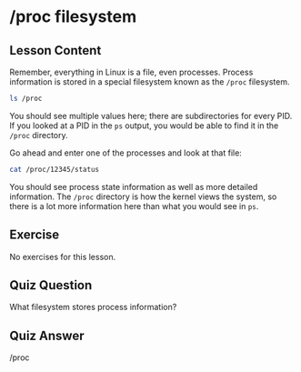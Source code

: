 # /proc filesystem

## Lesson Content

Remember, everything in Linux is a file, even processes. Process information is stored in a special filesystem known as the `/proc` filesystem.

```bash
ls /proc
```

You should see multiple values here; there are subdirectories for every PID. If you looked at a PID in the `ps` output, you would be able to find it in the `/proc` directory.

Go ahead and enter one of the processes and look at that file:

```bash
cat /proc/12345/status
```

You should see process state information as well as more detailed information. The `/proc` directory is how the kernel views the system, so there is a lot more information here than what you would see in `ps`.

## Exercise

No exercises for this lesson.

## Quiz Question

What filesystem stores process information?

## Quiz Answer

/proc
